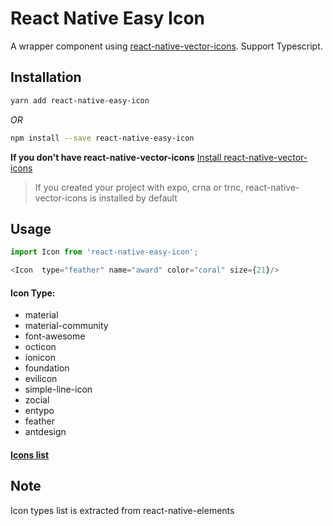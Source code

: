 # React Native Easy Icon

A wrapper component using [react-native-vector-icons](https://github.com/oblador/react-native-vector-icons). Support Typescript.

## Installation
```bash
yarn add react-native-easy-icon
```
*OR*
```bash
npm install --save react-native-easy-icon
```

**If you don't have react-native-vector-icons**
[Install react-native-vector-icons](https://github.com/oblador/react-native-vector-icons#installation)

> If you created your project with expo, crna or trnc, react-native-vector-icons is installed by default


## Usage

```javascript
import Icon from 'react-native-easy-icon';

<Icon  type="feather" name="award" color="coral" size={21}/>
```

#### Icon Type:
- material
- material-community
- font-awesome
- octicon
- ionicon
- foundation
- evilicon
- simple-line-icon
- zocial
- entypo
- feather
- antdesign


#### [Icons list](https://oblador.github.io/react-native-vector-icons/)


## Note

Icon types list is extracted from react-native-elements